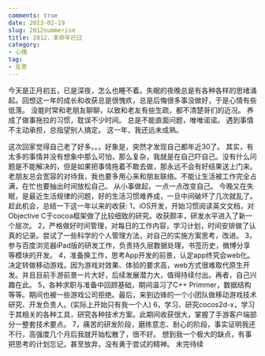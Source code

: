 ```yaml
---
comments: true
date: 2013-02-19
slug: 2012summerise
title: 2012，本命年已过
category:
- 心情
tag:
- 反思
---
```

今天是正月初五，已是深夜，怎么也睡不着。失眠的夜晚总是有各种各样的思绪涌起。回想这一年的成长和收获总是很愧疚，总是后悔很多事没做好，于是心情有些低落。
没能时常和老朋友聊聊，以致和老友有些生疏，都不清楚哥们的近况。
养成了做事拖拉的习惯，耽误不少时间。
总是不能直面问题，唯唯诺诺。
遇到事情不主动承担，总指望别人搞定。
这一年，我还远未成熟。
<!-- more -->
这次回家觉得自己老了好多。。。好象是，突然才发现自己都年近30了。
其实，有太多的事情并没有想象中那么可怕，那么复杂，我就是在自己吓自己。没有什么问题是不能解决的，但是如果把事情拖着不敢去做，那永远不会有好结果送上门来。老朋友总会宽容的对待我，我也要多用心来和朋友联络。不能让生活被工作完全占满，在忙也要抽出时间放松自己。
从小事做起，一点一点改变自己。
今晚又在失眠，是最近生活规律的问题，好的生活习惯难养成，一旦中间破坏了几次就乱了。
趁此机会，总结一下这一年以来的收获:
1，iOS开发，开始习惯阅读英文文档，对Objective C于cocoa框架做了比较细致的研究。收获颇丰，研发水平进入了新一个层次。
2，严格做好时间管理，对每日的工作内容，学习计划，时间安排做了认真的记录。尝试了一些科学的个人管理方法，对自己的实施方案思考，改进。
3，参与百度浏览器iPad版的研发工作，负责持久层数据处理，书签历史，微博分享等模块的开发。
4，准备换工作，思考App开发的前景，认定app终究会web化。决定转做移动游戏，因为游戏对效果、体验的要求高，web方式很难取代原生开发。并且目前手游前景一片大好，后续发展潜力大，值得持续付出。再者，自己兴趣在此。
5，各种求职与准备中回顾基础，期间温习了C++ Primmer，数据结构等等。期间也被一些游戏公司拒绝。最后，来到边锋的一个小团队做移动游戏技术研究、开发负责人。(实际上开始只有我一个人)
6，学习、研究cocos2d-x，学习于其相关的各种工具，研究各种技术方案。此期间收获很大，掌握了手游客户端部分一整套技术要点。
7，痛苦的研发阶段，磨练意志、耐心的阶段，事实证明我还不行，高强度几个月后我就开始松散了，很不好。
想到我一个极大的缺点，有事把思考的计划忘记，甚至放弃，没有勇于尝试的精神。
未完待续
